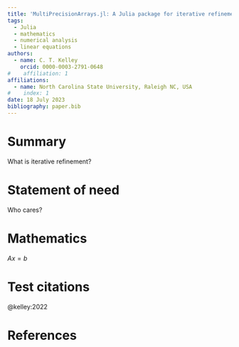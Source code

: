```yaml
---
title: 'MultiPrecisionArrays.jl: A Julia package for iterative refinement'
tags:
  - Julia
  - mathematics
  - numerical analysis
  - linear equations
authors:
  - name: C. T. Kelley
    orcid: 0000-0003-2791-0648
#    affiliation: 1
affiliations:
  - name: North Carolina State University, Raleigh NC, USA
#    index: 1
date: 18 July 2023
bibliography: paper.bib
---
```


# Summary

What is iterative refinement?

# Statement of need

Who cares?

# Mathematics

$A x = b$

# Test citations

@kelley:2022

# References
